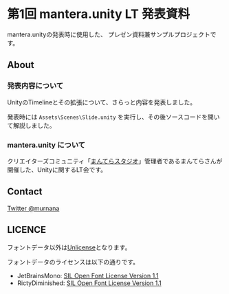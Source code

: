 # 第1回 mantera.unity LT 発表資料

mantera.unityの発表時に使用した、
プレゼン資料兼サンプルプロジェクトです。


## About

### 発表内容について
UnityのTimelineとその拡張について、さらっと内容を発表しました。

発表時には `Assets\Scenes\Slide.unity` を実行し、その後ソースコードを開いて解説しました。



### mantera.unity について

クリエイターズコミュニティ「[まんてらスタジオ](https://studio.manntera.com/)」管理者であるまんてらさんが開催した、Unityに関するLT会です。



## Contact

[Twitter @murnana](https://twitter.com/murnana)



## LICENCE

フォントデータ以外は[Unlicense](./LICENSE.md)となります。


フォントデータのライセンスは以下の通りです。

- JetBrainsMono: [SIL Open Font License Version 1.1](./Assets/TextMesh%20Pro/Fonts/JetBrainsMono/OFL.txt)
- RictyDiminished: [SIL Open Font License Version 1.1](./Assets/TextMesh%20Pro/Fonts/RictyDiminished/README.md)
